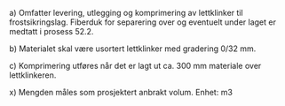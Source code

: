 a) Omfatter levering, utlegging og komprimering av lettklinker til frostsikringslag. Fiberduk for separering over og eventuelt under laget er medtatt i prosess 52.2.

b) Materialet skal være usortert lettklinker med gradering 0/32 mm.

c) Komprimering utføres når det er lagt ut ca. 300 mm materiale over lettklinkeren.

x) Mengden måles som prosjektert anbrakt volum. Enhet: m3

